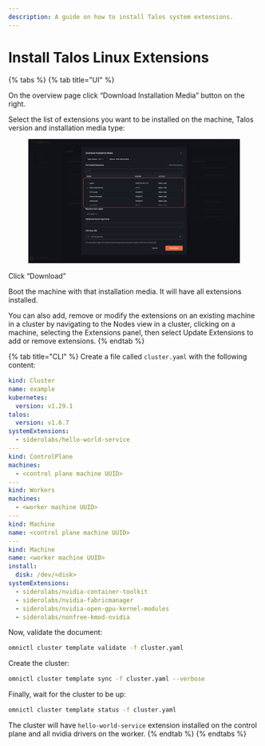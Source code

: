 ```yaml
---
description: A guide on how to install Talos system extensions.
---
```


# Install Talos Linux Extensions

{% tabs %}
{% tab title="UI" %}


On the overview page click “Download Installation Media” button on the right.

Select the list of extensions you want to be installed on the machine, Talos version and installation media type:

<figure><img src="../.gitbook/assets/2.jpg" alt=""><figcaption></figcaption></figure>

Click “Download”

Boot the machine with that installation media. It will have all extensions installed.

You can also add, remove or modify the extensions on an existing machine in a cluster by navigating to the Nodes view in a cluster, clicking on a machine, selecting the Extensions panel, then select Update Extensions to add or remove extensions.
{% endtab %}

{% tab title="CLI" %}
Create a file called `cluster.yaml` with the following content:

```yaml
kind: Cluster
name: example
kubernetes:
  version: v1.29.1
talos:
  version: v1.6.7
systemExtensions:
  - siderolabs/hello-world-service
---
kind: ControlPlane
machines:
  - <control plane machine UUID>
---
kind: Workers
machines:
  - <worker machine UUID>
---
kind: Machine
name: <control plane machine UUID>
---
kind: Machine
name: <worker machine UUID>
install:
  disk: /dev/<disk>
systemExtensions:
  - siderolabs/nvidia-container-toolkit
  - siderolabs/nvidia-fabricmanager
  - siderolabs/nvidia-open-gpu-kernel-modules
  - siderolabs/nonfree-kmod-nvidia
```

Now, validate the document:

```bash
omnictl cluster template validate -f cluster.yaml
```

Create the cluster:

```bash
omnictl cluster template sync -f cluster.yaml --verbose
```

Finally, wait for the cluster to be up:

```bash
omnictl cluster template status -f cluster.yaml
```

The cluster will have `hello-world-service` extension installed on the control plane and all nvidia drivers on the worker.
{% endtab %}
{% endtabs %}
